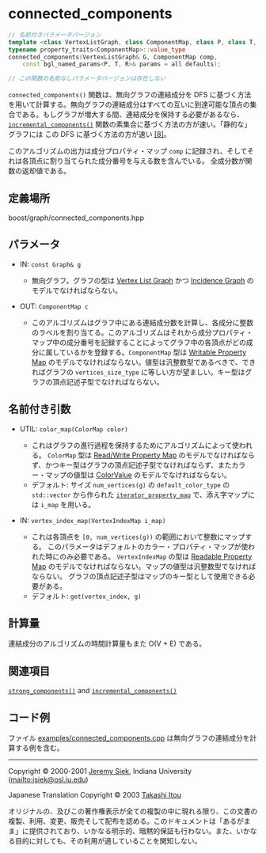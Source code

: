 # connected_components
```cpp
// 名前付きパラメータバージョン
template <class VertexListGraph, class ComponentMap, class P, class T, class R>
typename property_traits<ComponentMap>::value_type
connected_components(VertexListGraph& G, ComponentMap comp,
    const bgl_named_params<P, T, R>& params = all defaults);

// この関数の名前なしパラメータバージョンは存在しない
```

`connected_components()` 関数は、無向グラフの連結成分を DFS に基づく方法を用いて計算する。無向グラフの連結成分はすべての互いに到達可能な頂点の集合である。もしグラフが増大する間、連結成分を保持する必要があるなら、 [`incremental_components()`](incremental_components.md) 関数の素集合に基づく方法の方が速い。「静的な」グラフには この DFS に基づく方法の方が速い [[8]](bibliography.md#clr90)。

このアルゴリズムの出力は成分プロパティ・マップ `comp` に記録され、そしてそれは各頂点に割り当てられた成分番号を与える数を含んでいる。 全成分数が関数の返却値である。


## 定義場所
boost/graph/connected_components.hpp


## パラメータ

- IN: `const Graph& g`
	- 無向グラフ。グラフの型は [Vertex List Graph](VertexListGraph.md) かつ [Incidence Graph](IncidenceGraph.md) のモデルでなければならない。

- OUT: `ComponentMap c`
	- このアルゴリズムはグラフ中にある連結成分数を計算し、各成分に整数のラベルを割り当てる。このアルゴリズムはそれから成分プロパティ・マップ中の成分番号を記録することによってグラフ中の各頂点がどの成分に属しているかを登録する。`ComponentMap` 型は [Writable Property Map](../property_map/[WritablePropertyMap.md) のモデルでなければならない。値型は汎整数型であるべきで、できればグラフの `vertices_size_type` に等しい方が望ましい。キー型はグラフの頂点記述子型でなければならない。


## 名前付き引数

- UTIL: `color_map(ColorMap color)`
	- これはグラフの進行過程を保持するためにアルゴリズムによって使われる。 `ColorMap` 型は [Read/Write Property Map](../property_map/ReadWritePropertyMap.md) のモデルでなければならず、かつキー型はグラフの頂点記述子型でなければならず、またカラー・マップの値型は [ColorValue](ColorValue.md) のモデルでなければならない。
	- デフォルト: サイズ `num_vertices(g)` の `default_color_type` の `std::vector` から作られた [`iterator_property_map`](iterator_property_map.md) で、添え字マップには `i_map` を用いる。


- IN: `vertex_index_map(VertexIndexMap i_map)`
	- これは各頂点を `[0, num_vertices(g))` の範囲において整数にマップする。 このパラメータはデフォルトのカラー・プロパティ・マップが使われた時にのみ必要である。 `VertexIndexMap` の型は [Readable Property Map](../property_map/ReadablePropertyMap.md) のモデルでなければならない。マップの値型は汎整数型でなければならない。 グラフの頂点記述子型はマップのキー型として使用できる必要がある。
	- デフォルト: `get(vertex_index, g)`


## 計算量
連結成分のアルゴリズムの時間計算量もまた O(V + E) である。


## 関連項目
[`strong_components()`](strong_components.md) and [`incremental_components()`](incremental_components.md)


## コード例
ファイル [examples/connected_components.cpp](examples/connected_components.cpp.md) は無向グラフの連結成分を計算する例を含む。


***
Copyright © 2000-2001 [Jeremy Siek](http://www.boost.org/doc/libs/1_31_0/people/jeremy_siek.htm), Indiana University (<mailto:jsiek@osl.iu.edu>)

Japanese Translation Copyright © 2003 [Takashi Itou](mailto:takashi-it@po6.nsk.ne.jp)

オリジナルの、及びこの著作権表示が全ての複製の中に現れる限り、この文書の複製、利用、変更、販売そして配布を認める。このドキュメントは「あるがまま」に提供されており、いかなる明示的、暗黙的保証も行わない。また、いかなる目的に対しても、その利用が適していることを関知しない。

